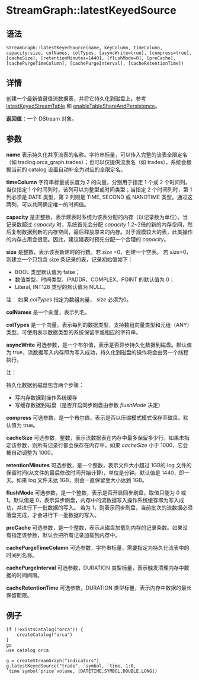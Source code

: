 # StreamGraph::latestKeyedSource

## 语法

`StreamGraph::latestKeyedSource(name, keyColumn, timeColumn, capacity:size,
colNames, colTypes, [asyncWrite=true], [compress=true], [cacheSize],
[retentionMinutes=1440], [flushMode=0], [preCache], [cachePurgeTimeColumn],
[cachePurgeInterval], [cacheRetentionTime])`

## 详情

创建一个最新值键值流数据表，并将它持久化到磁盘上。参考 [latestKeyedStreamTable](../l/latestkeyedstreamtable.html) 和 [enableTableShareAndPersistence](../e/enableTableShareAndPersistence.html)。

**返回值**：一个 DStream 对象。

## 参数

**name** 表示持久化共享流表的名称。字符串标量，可以传入完整的流表全限定名（如
trading.orca\_graph.trades）；也可以仅提供流表名（如 trades），系统会根据当前的 catalog 设置自动补全为对应的全限定名。

**timeColumn** 字符串标量或长度为 2 的向量，分别用于指定 1 个或 2 个时间列。当仅指定 1 个时间列时，该列可以为整型或时间类型；当指定 2
个时间列时，第 1 列必须是 DATE 类型，第 2 列则是 TIME, SECOND 或 NANOTIME 类型。通过这两列，可以共同确定唯一的时间值。

**capacity** 是正整数，表示建表时系统为该表分配的内存（以记录数为单位）。当记录数超过
*capacity* 时，系统首先会分配 *capacity*
1.2~2倍的新的内存空间，然后复制数据到新的内存空间，最后释放原来的内存。对于规模较大的表，此类操作的内存占用会很高。因此，建议建表时预先分配一个合理的
*capacity*。

**size** 是整数，表示该表新建时的行数。若 *size* =0，创建一个空表。 若
*size*>0，则建立一个只包含 size 条记录的表，记录初始值如下：

* BOOL 类型默认值为 false；
* 数值类型、时间类型、IPADDR、COMPLEX、POINT 的默认值为 0；
* Literal, INT128 类型的默认值为 NULL。

注： 如果
*colTypes* 指定为数组向量， *size* 必须为0。

**colNames** 是一个向量，表示列名。

**colTypes**
是一个向量，表示每列的数据类型，支持数组向量类型和元组（ANY）类型。可使用表示数据类型的系统保留字或相应的字符串。

**asyncWrite** 可选参数，是一个布尔值，表示是否异步持久化数据到磁盘。默认值为
true，流数据写入内存即为写入成功，持久化到磁盘的操作将会由另一个线程执行。

注：

持久化数据到磁盘包含两个步骤：

* 写内存数据到操作系统缓存
* 写缓存数据到磁盘（是否开启同步刷盘由参数 *flushMode* 决定）

**compress** 可选参数，是一个布尔值，表示是否以压缩模式模式保存至磁盘。默认值为 true。

**cacheSize** 可选参数，整数，表示流数据表在内存中最多保留多少行。如果未指定该参数，则所有记录行都会保存在内存中。如果
*cacheSize* 小于 1000，它会被自动调整为 1000。

**retentionMinutes** 可选参数，是一个整数，表示文件大小超过 1GB的 log
文件的保留时间(从文件的最后修改时间开始计算)，单位是分钟。默认值是 1440，即一天。如果 log 文件未达 1GB，则会一直保留至大小达到 1GB。

**flushMode** 可选参数，是一个整数，表示是否开启同步刷盘，取值只能为 0 或 1。默认值是
0，表示异步刷盘，内存中的流数据写入操作系统缓存即为写入成功，并进行下一批数据的写入。 若为
1，则表示同步刷盘，当前批次的流数据必须落盘完成，才会进行下一批数据的写入。

**preCache** 可选参数，是一个整数，表示从磁盘加载到内存的记录条数。如果没有指定该参数，默认会把所有记录加载到内存中。

**cachePurgeTimeColumn** 可选参数，字符串标量，需要指定为持久化流表中的时间列名称。

**cachePurgeInterval** 可选参数，DURATION 类型标量，表示触发清理内存中数据的时间间隔。

**cacheRetentionTime** 可选参数，DURATION
类型标量，表示内存中数据的最长保留期限。

## 例子

```
if (!existsCatalog("orca")) {
	createCatalog("orca")
}
go
use catalog orca

g = createStreamGraph("indicators")
g.latestKeyedSource("trade", `symbol, `time, 1:0, `time`symbol`price`volume, [DATETIME,SYMBOL,DOUBLE,LONG])
```

